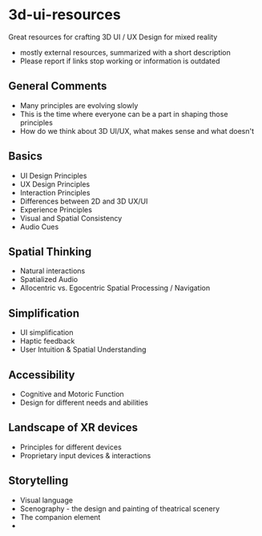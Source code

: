 # 3d-ui-resources
Great resources for crafting 3D UI / UX Design for mixed reality

- mostly external resources, summarized with a short description
- Please report if links stop working or information is outdated

## General Comments
- Many principles are evolving slowly
- This is the time where everyone can be a part in shaping those principles
- How do we think about 3D UI/UX, what makes sense and what doesn't

## Basics
- UI Design Principles
- UX Design Principles
- Interaction Principles
- Differences between 2D and 3D UX/UI
- Experience Principles
- Visual and Spatial Consistency
- Audio Cues

## Spatial Thinking
- Natural interactions
- Spatialized Audio
- Allocentric vs. Egocentric Spatial Processing / Navigation

## Simplification
- UI simplification
- Haptic feedback
- User Intuition & Spatial Understanding

## Accessibility
- Cognitive and Motoric Function
- Design for different needs and abilities

## Landscape of XR devices
- Principles for different devices
- Proprietary input devices & interactions

## Storytelling
- Visual language
- Scenography - the design and painting of theatrical scenery
- The companion element
-